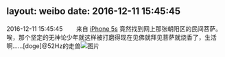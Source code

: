 layout: weibo
date: 2016-12-11 15:45:45
---
2016-12-11 15:45:45  &nbsp;&nbsp;&nbsp;&nbsp;&nbsp;&nbsp; 来自 <a href="sinaweibo://customweibosource" rel="nofollow">iPhone 5s</a>
竟然找到网上那张朝阳区的民间菩萨。唉，那个坚定的无神论少年就这样被打磨得现在见佛就拜见菩萨就烧香了，生活啊……[doge]@52Hz的走兽 ​​​
![图片](https://wx2.sinaimg.cn/large/6d2a6003ly1famwcq8tw3j20ku0rsn4f0.jpg)
